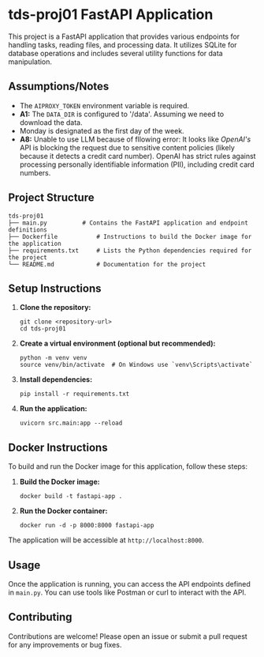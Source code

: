 # tds-proj01 FastAPI Application

This project is a FastAPI application that provides various endpoints for handling tasks, reading files, and processing data. It utilizes SQLite for database operations and includes several utility functions for data manipulation.

## Assumptions/Notes

- The `AIPROXY_TOKEN` environment variable is required.
- **A1:** The `DATA_DIR` is configured to '/data'. Assuming we need to download the data.
- Monday is designated as the first day of the week.
- **A8:** Unable to use LLM because of fllowing error: It looks like *OpenAI's* API is blocking the request due to sensitive content policies (likely because it detects a credit card number). OpenAI has strict rules against processing personally identifiable information (PII), including credit card numbers.

## Project Structure

```
tds-proj01
├── main.py          # Contains the FastAPI application and endpoint definitions
├── Dockerfile           # Instructions to build the Docker image for the application
├── requirements.txt     # Lists the Python dependencies required for the project
└── README.md            # Documentation for the project
```

## Setup Instructions

1. **Clone the repository:**
   ```
   git clone <repository-url>
   cd tds-proj01
   ```

2. **Create a virtual environment (optional but recommended):**
   ```
   python -m venv venv
   source venv/bin/activate  # On Windows use `venv\Scripts\activate`
   ```

3. **Install dependencies:**
   ```
   pip install -r requirements.txt
   ```

4. **Run the application:**
   ```
   uvicorn src.main:app --reload
   ```

## Docker Instructions

To build and run the Docker image for this application, follow these steps:

1. **Build the Docker image:**
   ```
   docker build -t fastapi-app .
   ```

2. **Run the Docker container:**
   ```
   docker run -d -p 8000:8000 fastapi-app
   ```

The application will be accessible at `http://localhost:8000`.

## Usage

Once the application is running, you can access the API endpoints defined in `main.py`. You can use tools like Postman or curl to interact with the API.

## Contributing

Contributions are welcome! Please open an issue or submit a pull request for any improvements or bug fixes.